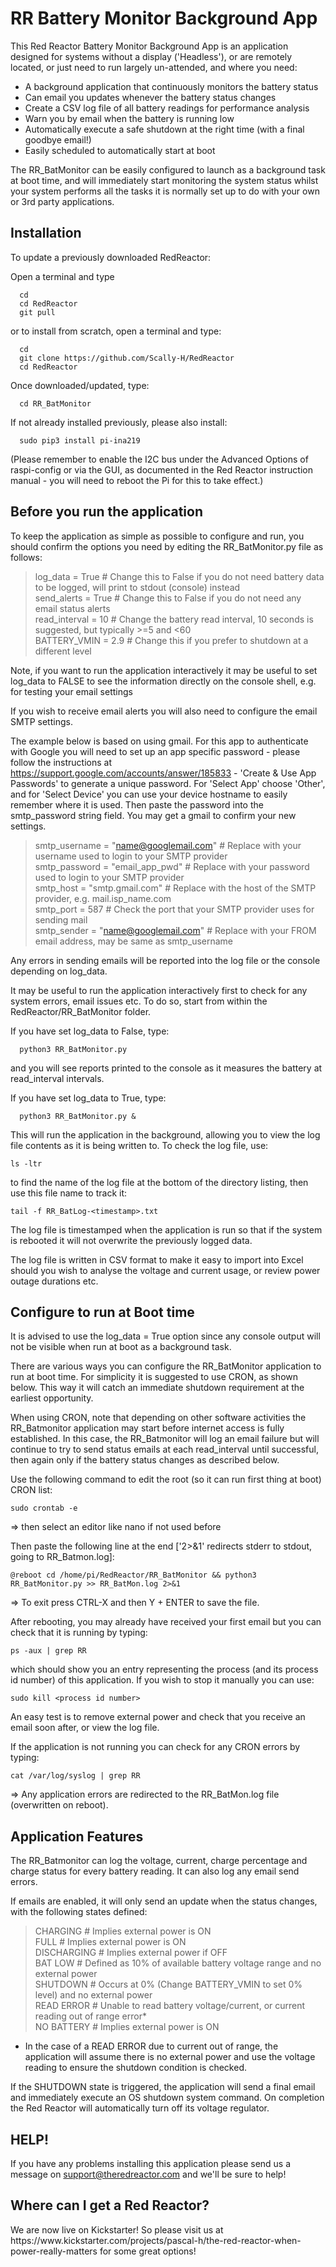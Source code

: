 <H1>RR Battery Monitor Background App</H1>

This Red Reactor Battery Monitor Background App is an application designed for systems without a display ('Headless'), or are remotely located, or just need to run largely un-attended, and where you need:

- A background application that continuously monitors the battery status
- Can email you updates whenever the battery status changes
- Create a CSV log file of all battery readings for performance analysis
- Warn you by email when the battery is running low
- Automatically execute a safe shutdown at the right time (with a final goodbye email!)
- Easily scheduled to automatically start at boot

The RR_BatMonitor can be easily configured to launch as a background task at boot time, and will immediately start monitoring the system status whilst your system performs all the tasks it is normally set up to do with your own or 3rd party applications.

<h2>Installation</h2>

To update a previously downloaded RedReactor:

Open a terminal and type

```
  cd
  cd RedReactor
  git pull
```
or to install from scratch, open a terminal and type:
```
  cd
  git clone https://github.com/Scally-H/RedReactor
  cd RedReactor
```
Once downloaded/updated, type:
```
  cd RR_BatMonitor
```

If not already installed previously, please also install:
```
  sudo pip3 install pi-ina219
```
(Please remember to enable the I2C bus under the Advanced Options of raspi-config or via the GUI, as documented in the Red Reactor instruction manual - you will need to reboot the Pi for this to take effect.)

<H2>Before you run the application </h2>

To keep the application as simple as possible to configure and run, you should confirm the options you need by editing the RR_BatMonitor.py file as follows:

> log_data = True # Change this to False if you do not need battery data to be logged, will print to stdout (console) instead<br>
> send_alerts = True # Change this to False if you do not need any email status alerts<br>
> read_interval = 10 # Change the battery read interval, 10 seconds is suggested, but typically >=5 and <60<br>
> BATTERY_VMIN = 2.9 # Change this if you prefer to shutdown at a different level

Note, if you want to run the application interactively it may be useful to set log_data to FALSE to see the information directly on the console shell, e.g. for testing your email settings

If you wish to receive email alerts you will also need to configure the email SMTP settings.

The example below is based on using gmail. For this app to authenticate with Google you will need to set up an app specific password - please follow the instructions at https://support.google.com/accounts/answer/185833 - 'Create & Use App Passwords' to generate a unique password. For 'Select App' choose 'Other', and for 'Select Device' you can use your device hostname to easily remember where it is used. Then paste the password into the smtp_password string field. You may get a gmail to confirm your new settings.

> smtp_username = "name@googlemail.com" # Replace with your username used to login to your SMTP provider<br>
> smtp_password = "email_app_pwd"       # Replace with your password used to login to your SMTP provider<br>
> smtp_host = "smtp.gmail.com"          # Replace with the host of the SMTP provider, e.g. mail.isp_name.com<br>
> smtp_port = 587                       # Check the port that your SMTP provider uses for sending mail<br>
> smtp_sender = "name@googlemail.com"   # Replace with your FROM email address, may be same as smtp_username

Any errors in sending emails will be reported into the log file or the console depending on log_data.

It may be useful to run the application interactively first to check for any system errors, email issues etc. To do so, start from within the RedReactor/RR_BatMonitor folder.

If you have set log_data to False, type:
```
  python3 RR_BatMonitor.py
```
and you will see reports printed to the console as it measures the battery at read_interval intervals.

If you have set log_data to True, type:
```
  python3 RR_BatMonitor.py &
```
This will run the application in the background, allowing you to view the log file contents as it is being written to. To check the log file, use:
```
ls -ltr
```
to find the name of the log file at the bottom of the directory listing, then use this file name to track it:
```
tail -f RR_BatLog-<timestamp>.txt
```
The log file is timestamped when the application is run so that if the system is rebooted it will not overwrite the previously logged data.

The log file is written in CSV format to make it easy to import into Excel should you wish to analyse the voltage and current usage, or review power outage durations etc.

<H2>Configure to run at Boot time</h2>

It is advised to use the log_data = True option since any console output will not be visible when run at boot as a background task.

There are various ways you can configure the RR_BatMonitor application to run at boot time. For simplicity it is suggested to use CRON, as shown below. This way it will catch an immediate shutdown requirement at the earliest opportunity.

When using CRON, note that depending on other software activities the RR_Batmonitor application may start before internet access is fully established. In this case, the RR_Batmonitor will log an email failure but will continue to try to send status emails at each read_interval until successful, then again only if the battery status changes as described below.

Use the following command to edit the root (so it can run first thing at boot) CRON list:
```
sudo crontab -e
```
=> then select an editor like nano if not used before

Then paste the following line at the end ['2>&1' redirects stderr to stdout, going to RR_Batmon.log]:
```
@reboot cd /home/pi/RedReactor/RR_BatMonitor && python3 RR_BatMonitor.py >> RR_BatMon.log 2>&1
```
=> To exit press CTRL-X and then Y + ENTER to save the file.

After rebooting, you may already have received your first email but you can check that it is running by typing:
```
ps -aux | grep RR
```
which should show you an entry representing the process (and its process id number) of this application. If you wish to stop it manually you can use:
```
sudo kill <process id number>
```

An easy test is to remove external power and check that you receive an email soon after, or view the log file.

If the application is not running you can check for any CRON errors by typing:
```
cat /var/log/syslog | grep RR
```
=> Any application errors are redirected to the RR_BatMon.log file (overwritten on reboot).

<H2>Application Features</H2>

The RR_Batmonitor can log the voltage, current, charge percentage and charge status for every battery reading. It can also log any email send errors.

If emails are enabled, it will only send an update when the status changes, with the following states defined:

> CHARGING        # Implies external power is ON<br>
> FULL            # Implies external power is ON<br>
> DISCHARGING     # Implies external power if OFF<br>
> BAT LOW         # Defined as 10% of available battery voltage range and no external power<br>
> SHUTDOWN        # Occurs at 0% (Change BATTERY_VMIN to set 0% level) and no external power<br>
> READ ERROR      # Unable to read battery voltage/current, or current reading out of range error*<br>
> NO BATTERY      # Implies external power is ON

* In the case of a READ ERROR due to current out of range, the application will assume there is no external power and use the voltage reading to ensure the shutdown condition is checked.

If the SHUTDOWN state is triggered, the application will send a final email and immediately execute an OS shutdown system command. On completion the Red Reactor will automatically turn off its voltage regulator.

<H2>HELP!</H2>

If you have any problems installing this application please send us a message on support@theredreactor.com and we'll be sure to help!

<H2>Where can I get a Red Reactor?</H2>
We are now live on Kickstarter!
So please visit us at https://www.kickstarter.com/projects/pascal-h/the-red-reactor-when-power-really-matters for some great options!
 
